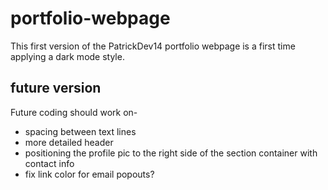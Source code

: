 # portfolio-webpage

This first version of the PatrickDev14 portfolio webpage is a first time applying a dark mode style.

## future version

Future coding should work on-
* spacing between text lines
* more detailed header
* positioning the profile pic to the right side of the section container with contact info
* fix link color for email popouts?
